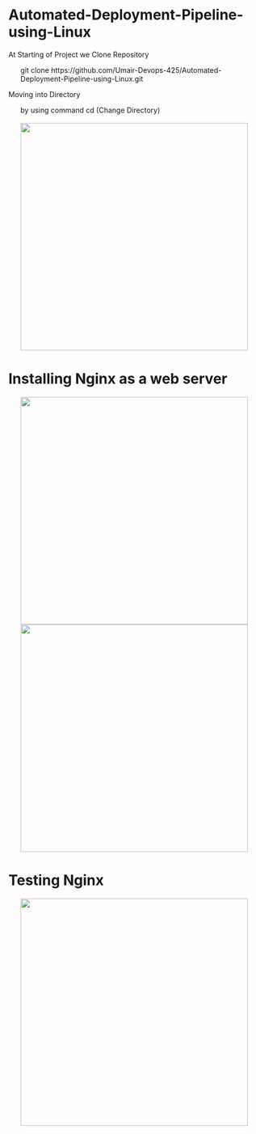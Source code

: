 # Automated-Deployment-Pipeline-using-Linux
At Starting of Project we Clone Repository
<ul>
  <p>git clone https://github.com/Umair-Devops-425/Automated-Deployment-Pipeline-using-Linux.git</p>
</ul>
<p>Moving into Directory</p>
<ul>
  by using command cd (Change Directory)
  <br>
  <br>
  <img src="https://github.com/user-attachments/assets/b9f8eb27-8d82-4f66-9def-db01bca48da5" width="450" alt="">
</ul>

# Installing Nginx as a web server
<ul>
  <img src="https://github.com/user-attachments/assets/bb7fc41c-24a5-4533-a4f5-b42e4f65964d"
    width="450" alt="">
  <img src="https://github.com/user-attachments/assets/d2082f1e-1c36-4401-8bf5-6b871287002c" width="450" alt="">
</ul>

# Testing Nginx 
<ul>
  <img src="https://github.com/user-attachments/assets/0a8168eb-0597-4450-a1bd-5d7b23031319" width="450" alt="">
</ul>

